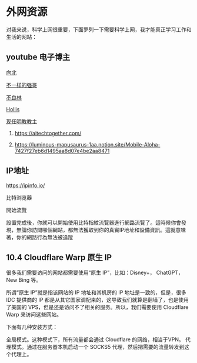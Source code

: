 
# 外网资源

对我来说，科学上网很重要，下面罗列一下需要科学上网，我才能真正学习工作和生活的网站：



## youtube 电子博主

[向北](https://www.youtube.com/@xiangbei)

[不一样的强哥](https://www.youtube.com/@DifferentMrQiang)

[不良林](https://www.youtube.com/@bulianglin)

[Hollis](https://www.youtube.com/@ProgrammerHollisG)

[现任明教教主](https://www.youtube.com/@user-iu8pq5bh7u)

1. https://aitechtogether.com/

2. https://luminous-mapusaurus-1aa.notion.site/Mobile-Aloha-7427f27eb6d1495aa8d07e4be2aa8471

## IP地址

https://ipinfo.io/


比特浏览器

開始流覽

設置完成後，你就可以開始使用比特指紋流覽器進行網路流覽了。這時候你會發現，無論你訪問哪個網站，都無法獲取到你的真實IP地址和設備資訊。這就意味著，你的網路行為無法被追蹤



##  10.4 Cloudflare Warp 原生 IP
很多我们需要访问的网站都需要使用“原生 IP”，比如：Disney+， ChatGPT，New Bing 等。

所谓“原生 IP”就是指该网站的 IP 地址和其机房的 IP 地址是一致的，但是，很多 IDC 提供商的 IP 都是从其它国家调配来的，这导致我们就算是翻墙了，也是使用了美国的 VPS，但是还是访问不了相关的服务。所以，我们需要使用 Cloudflare Warp 来访问这些网站。

下面有几种安装方式：

全局模式。这种模式下，所有流量都会通过 Cloudflare 的网络，相当于VPN。
代理模式。通过在服务器本机启动一个 SOCKS5 代理，然后把需要的流量转发到这个代理上。

